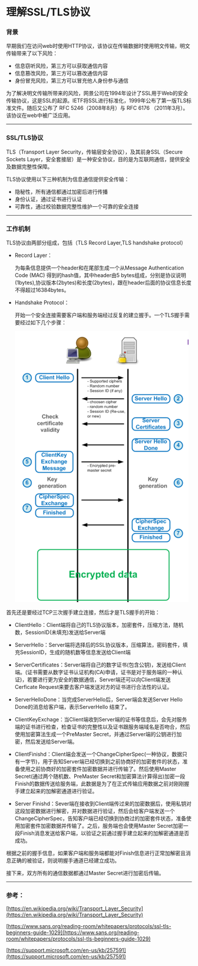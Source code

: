 # 理解SSL/TLS协议


### 背景

早期我们在访问web时使用HTTP协议，该协议在传输数据时使用明文传输，明文传输带来了以下风险：

* 信息窃听风险，第三方可以获取通信内容
* 信息篡改风险，第三方可以篡改通信内容
* 身份冒充风险，第三方可以冒充他人身份参与通信

为了解决明文传输所带来的风险，网景公司在1994年设计了SSL用于Web的安全传输协议，这是SSL的起源。IETF将SSL进行标准化，1999年公布了第一版TLS标准文件。随后又公布了 RFC 5246（2008年8月）与 RFC 6176 （2011年3月）。该协议在web中被广泛应用。

***

### SSL/TLS协议

TLS（Transport Layer Security，传输层安全协议），及其前身SSL（Secure Sockets Layer，安全套接层）是一种安全协议，目的是为互联网通信，提供安全及数据完整性保障。

TLS协议使用以下三种机制为信息通信提供安全传输：

* 隐秘性，所有通信都通过加密后进行传播
* 身份认证，通过证书进行认证
* 可靠性，通过校验数据完整性维护一个可靠的安全连接

***

### 工作机制

TLS协议由两部分组成，包括（TLS Record Layer,TLS handshake protocol）

* Record Layer：

  为每条信息提供一个header和在尾部生成一个从Message Authentication Code (MAC) 得到的hash值，其中header由5 bytes组成，分别是协议说明(1bytes),协议版本(2bytes)和长度(2bytes)，跟在header后面的协议信息长度不得超过16384bytes。　

* Handshake Protocol：

  开始一个安全连接需要客户端和服务端经过反复的建立握手。一个TLS握手需要经过如下几个步骤：

  ![](607348-20160224221716880-1764174375.png)

 

首先还是要经过TCP三次握手建立连接，然后才是TLS握手的开始：

* ClientHello：Client端将自己的TLS协议版本，加密套件，压缩方法，随机数，SessionID(未填充)发送给Server端

* ServerHello：Server端将选择后的SSL协议版本，压缩算法，密码套件，填充SessionID，生成的随机数等信息发送给Client端

* ServerCertificates：Server端将自己的数字证书(包含公钥)，发送给Client端。(证书需要从数字证书认证机构(CA)申请，证书是对于服务端的一种认证)，若要进行更为安全的数据通信，Server端还可以向Client端发送Cerficate Request来要去客户端发送对方的证书进行合法性的认证。

* ServerHelloDone：当完成ServerHello后，Server端会发送Server Hello Done的消息给客户端，表示ServerHello 结束了。

* ClientKeyExchage：当Client端收到Server端的证书等信息后，会先对服务端的证书进行检查，检查证书的完整性以及证书跟服务端域名是否吻合，然后使用加密算法生成一个PreMaster Secret，并通过Server端的公钥进行加密，然后发送给Server端。

* ClientFinishd：Client端会发送一个ChangeCipherSpec(一种协议，数据只有一字节)，用于告知Server端已经切换到之前协商好的加密套件的状态，准备使用之前协商好的加密套件加密数据并进行传输了。然后使用Master Secret(通过两个随机数、PreMaster Secret和加密算法计算得出)加密一段Finish的数据传送给服务端，此数据是为了在正式传输应用数据之前对刚刚握手建立起来的加解密通道进行验证。

* Server Finishd：Sever端在接收到Client端传过来的加密数据后，使用私钥对这段加密数据进行解密，并对数据进行验证，然后会给客户端发送一个ChangeCipherSpec，告知客户端已经切换到协商过的加密套件状态，准备使用加密套件加密数据并传输了。之后，服务端也会使用Master Secret加密一段Finish消息发送给客户端，以验证之前通过握手建立起来的加解密通道是否成功。

根据之前的握手信息，如果客户端和服务端都能对Finish信息进行正常加解密且消息正确的被验证，则说明握手通道已经建立成功。

接下来，双方所有的通信数据都通过Master Secret进行加密后传输。　　　　

***

### 参考：

[https://en.wikipedia.org/wiki/Transport_Layer_Security](https://en.wikipedia.org/wiki/Transport_Layer_Security)

[https://www.sans.org/reading-room/whitepapers/protocols/ssl-tls-beginners-guide-1029](https://www.sans.org/reading-room/whitepapers/protocols/ssl-tls-beginners-guide-1029)

[https://support.microsoft.com/en-us/kb/257591](https://support.microsoft.com/en-us/kb/257591)
